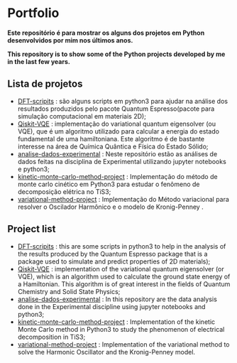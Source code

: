 # Portfolio

**Este repositório é para mostrar os alguns dos projetos em Python desenvolvidos por mim nos últimos anos.**

**This repository is to show some of the Python projects developed by me in the last few years.**

## Lista de projetos ##
* <ins>DFT-scripits</ins> : são alguns scripts em python3 para ajudar na análise dos resultados produzidos pelo pacote Quantum Espresso(pacote para simulação computacional em materiais 2D);
* <ins>Qiskit-VQE</ins> : implementação do variational quantum eigensolver (ou VQE), que é um algoritmo utilizado para calcular a energia do estado fundamental de uma hamiltoniana. Este algoritmo é de bastante interesse na área de Química Quântica e Física do Estado Sólido;
* <ins>analise-dados-experimental</ins> : Neste repositório estão as análises de dados feitas na disciplina de Experimental utilizando jupyter notebooks e python3;
* <ins>kinetic-monte-carlo-method-project</ins> : Implementação do método de monte carlo cinético em Python3 para estudar o fenômeno de decomposição elétrica no TiS3;
* <ins>variational-method-project</ins> : Implementação do Método variacional para resolver o Oscilador Harmônico e o modelo de Kronig-Penney .




## Project list ##
* <ins>DFT-scripits</ins> : this are some scripts in python3 to help in the analysis of the results produced by the Quantum Espresso package that is a package used to simulate and predict properties of 2D materials);
* <ins>Qiskit-VQE</ins> : implementation of the variational quantum eigensolver (or VQE), which is an algorithm used to calculate the ground state energy of a Hamiltonian. This algorithm is of great interest in the fields of Quantum Chemistry and Solid State Physics;
* <ins>analise-dados-experimental</ins> : In this repository are the data analysis done in the Experimental discipline using jupyter notebooks and python3;
* <ins>kinetic-monte-carlo-method-project</ins> : Implementation of the kinetic Monte Carlo method in Python3 to study the phenomenon of electrical decomposition in TiS3;
* <ins>variational-method-project</ins> : Implementation of the variational method to solve the Harmonic Oscillator and the Kronig-Penney model.
